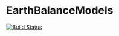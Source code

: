 # EarthBalanceModels

[![Build Status](https://github.com/dknatan/EarthBalanceModels.jl/actions/workflows/CI.yml/badge.svg?branch=main)](https://github.com/dknatan/EarthBalanceModels.jl/actions/workflows/CI.yml?query=branch%3Amain)
